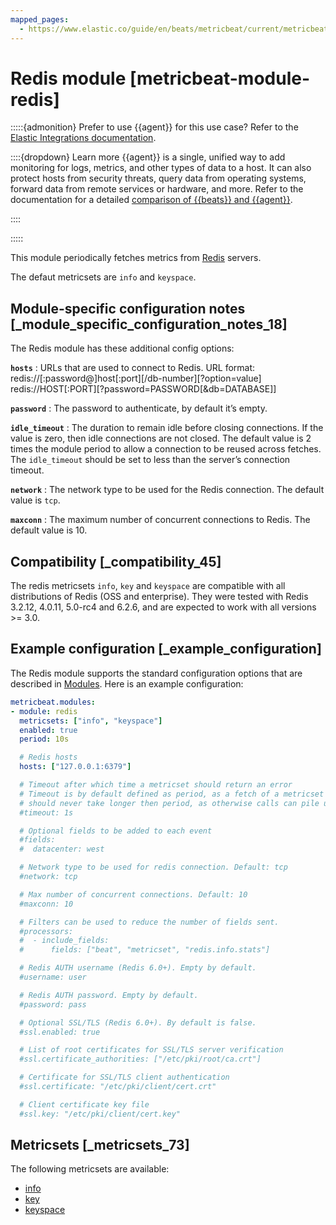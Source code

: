 ```yaml
---
mapped_pages:
  - https://www.elastic.co/guide/en/beats/metricbeat/current/metricbeat-module-redis.html
---
```


<!-- This file is generated! See scripts/mage/docs_collector.go -->

# Redis module [metricbeat-module-redis]

:::::{admonition} Prefer to use {{agent}} for this use case?
Refer to the [Elastic Integrations documentation](integration-docs://reference/redis/index.md).

::::{dropdown} Learn more
{{agent}} is a single, unified way to add monitoring for logs, metrics, and other types of data to a host. It can also protect hosts from security threats, query data from operating systems, forward data from remote services or hardware, and more. Refer to the documentation for a detailed [comparison of {{beats}} and {{agent}}](docs-content://reference/fleet/index.md).

::::


:::::


This module periodically fetches metrics from [Redis](http://redis.io/) servers.

The defaut metricsets are `info` and `keyspace`.


## Module-specific configuration notes [_module_specific_configuration_notes_18]

The Redis module has these additional config options:

**`hosts`**
:   URLs that are used to connect to Redis. URL format: redis://[:password@]host[:port][/db-number][?option=value] redis://HOST[:PORT][?password=PASSWORD[&db=DATABASE]]

**`password`**
:   The password to authenticate, by default it’s empty.

**`idle_timeout`**
:   The duration to remain idle before closing connections. If the value is zero, then idle connections are not closed. The default value is 2 times the module period to allow a connection to be reused across fetches. The `idle_timeout` should be set to less than the server’s connection timeout.

**`network`**
:   The network type to be used for the Redis connection. The default value is `tcp`.

**`maxconn`**
:   The maximum number of concurrent connections to Redis. The default value is 10.


## Compatibility [_compatibility_45]

The redis metricsets `info`, `key` and `keyspace` are compatible with all distributions of Redis (OSS and enterprise). They were tested with Redis 3.2.12, 4.0.11, 5.0-rc4 and 6.2.6, and are expected to work with all versions >= 3.0.


## Example configuration [_example_configuration]

The Redis module supports the standard configuration options that are described in [Modules](/reference/metricbeat/configuration-metricbeat.md). Here is an example configuration:

```yaml
metricbeat.modules:
- module: redis
  metricsets: ["info", "keyspace"]
  enabled: true
  period: 10s

  # Redis hosts
  hosts: ["127.0.0.1:6379"]

  # Timeout after which time a metricset should return an error
  # Timeout is by default defined as period, as a fetch of a metricset
  # should never take longer then period, as otherwise calls can pile up.
  #timeout: 1s

  # Optional fields to be added to each event
  #fields:
  #  datacenter: west

  # Network type to be used for redis connection. Default: tcp
  #network: tcp

  # Max number of concurrent connections. Default: 10
  #maxconn: 10

  # Filters can be used to reduce the number of fields sent.
  #processors:
  #  - include_fields:
  #      fields: ["beat", "metricset", "redis.info.stats"]

  # Redis AUTH username (Redis 6.0+). Empty by default.
  #username: user

  # Redis AUTH password. Empty by default.
  #password: pass

  # Optional SSL/TLS (Redis 6.0+). By default is false.
  #ssl.enabled: true

  # List of root certificates for SSL/TLS server verification
  #ssl.certificate_authorities: ["/etc/pki/root/ca.crt"]

  # Certificate for SSL/TLS client authentication
  #ssl.certificate: "/etc/pki/client/cert.crt"

  # Client certificate key file
  #ssl.key: "/etc/pki/client/cert.key"
```


## Metricsets [_metricsets_73]

The following metricsets are available:

* [info](/reference/metricbeat/metricbeat-metricset-redis-info.md)
* [key](/reference/metricbeat/metricbeat-metricset-redis-key.md)
* [keyspace](/reference/metricbeat/metricbeat-metricset-redis-keyspace.md)
